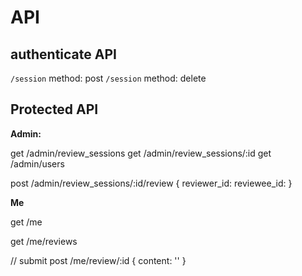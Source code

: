 # API

## authenticate API

`/session` method: post
`/session` method: delete

## Protected API

**Admin:**

get /admin/review_sessions
get /admin/review_sessions/:id
get /admin/users

post /admin/review_sessions/:id/review
{
  reviewer_id:
  reviewee_id:
}

**Me**

get /me

get /me/reviews

// submit
post /me/review/:id
{
  content: ''
}

